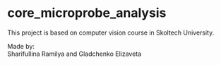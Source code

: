 # core_microprobe_analysis
This project is based on computer vision course in Skoltech University.

Made by:   
Sharifullina Ramilya and Gladchenko Elizaveta  
